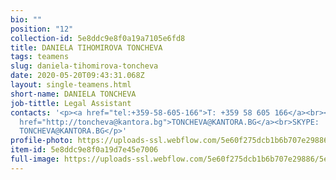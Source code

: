 ```yaml
---
bio: ""
position: "12"
collection-id: 5e8ddc9e8f0a19a7105e6fd8
title: DANIELA TIHOMIROVA TONCHEVA
tags: teamens
slug: daniela-tihomirova-toncheva
date: 2020-05-20T09:43:31.068Z
layout: single-teamens.html
short-name: DANIELA TONCHEVA
job-tittle: Legal Assistant
contacts: '<p><a href="tel:+359-58-605-166">T: +359 58 605 166</a><br><a
  href="http://toncheva@kantora.bg">TONCHEVA@KANTORA.BG</a><br>SKYPE:
  TONCHEVA@KANTORA.BG</p>'
profile-photo: https://uploads-ssl.webflow.com/5e60f275dcb1b6b707e29886/5e60f2e7dcb1b605a1e29a23_5e52e2a933730978caf6b3ea_5ca39414ab12cd7d7abeb153_Toncheva_Small.jpeg
item-id: 5e8ddc9e8f0a19d7e45e7006
full-image: https://uploads-ssl.webflow.com/5e60f275dcb1b6b707e29886/5e60f2e7dcb1b69940e29a24_5e52e2a93373093c9bf6b3eb_5ca3940950cb2e4aa3220610_Toncheva.jpeg
---
```

